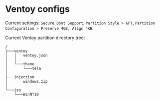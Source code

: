 # Ventoy configs

Current settings: `Secure Boot Support`, `Partition Style > GPT`, `Partition Configuration > Preserve 4GB, Align 4KB`.

Current Ventoy partition directory tree:

```text
/
├───ventoy
│   │   ventoy.json
│   │
│   └───theme
│       └───tela
│
├───injection
│       windows.zip
│
└───iso
    └───WinNT10
```
